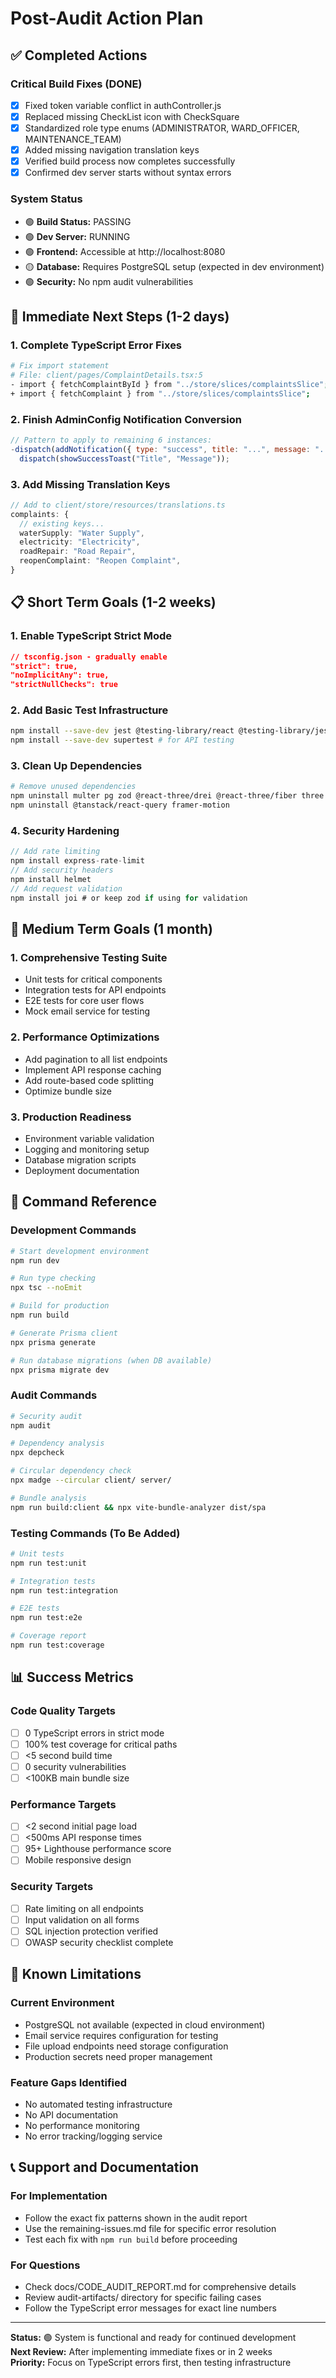 # Post-Audit Action Plan

## ✅ Completed Actions

### Critical Build Fixes (DONE)

- [x] Fixed token variable conflict in authController.js
- [x] Replaced missing CheckList icon with CheckSquare
- [x] Standardized role type enums (ADMINISTRATOR, WARD_OFFICER, MAINTENANCE_TEAM)
- [x] Added missing navigation translation keys
- [x] Verified build process now completes successfully
- [x] Confirmed dev server starts without syntax errors

### System Status

- 🟢 **Build Status:** PASSING
- 🟢 **Dev Server:** RUNNING
- 🟢 **Frontend:** Accessible at http://localhost:8080
- 🟡 **Database:** Requires PostgreSQL setup (expected in dev environment)
- 🟢 **Security:** No npm audit vulnerabilities

## 🔄 Immediate Next Steps (1-2 days)

### 1. Complete TypeScript Error Fixes

```bash
# Fix import statement
# File: client/pages/ComplaintDetails.tsx:5
- import { fetchComplaintById } from "../store/slices/complaintsSlice";
+ import { fetchComplaint } from "../store/slices/complaintsSlice";
```

### 2. Finish AdminConfig Notification Conversion

```javascript
// Pattern to apply to remaining 6 instances:
-dispatch(addNotification({ type: "success", title: "...", message: "..." })) +
  dispatch(showSuccessToast("Title", "Message"));
```

### 3. Add Missing Translation Keys

```typescript
// Add to client/store/resources/translations.ts
complaints: {
  // existing keys...
  waterSupply: "Water Supply",
  electricity: "Electricity",
  roadRepair: "Road Repair",
  reopenComplaint: "Reopen Complaint",
}
```

## 📋 Short Term Goals (1-2 weeks)

### 1. Enable TypeScript Strict Mode

```json
// tsconfig.json - gradually enable
"strict": true,
"noImplicitAny": true,
"strictNullChecks": true
```

### 2. Add Basic Test Infrastructure

```bash
npm install --save-dev jest @testing-library/react @testing-library/jest-dom
npm install --save-dev supertest # for API testing
```

### 3. Clean Up Dependencies

```bash
# Remove unused dependencies
npm uninstall multer pg zod @react-three/drei @react-three/fiber three
npm uninstall @tanstack/react-query framer-motion
```

### 4. Security Hardening

```javascript
// Add rate limiting
npm install express-rate-limit
// Add security headers
npm install helmet
// Add request validation
npm install joi # or keep zod if using for validation
```

## 🎯 Medium Term Goals (1 month)

### 1. Comprehensive Testing Suite

- Unit tests for critical components
- Integration tests for API endpoints
- E2E tests for core user flows
- Mock email service for testing

### 2. Performance Optimizations

- Add pagination to all list endpoints
- Implement API response caching
- Add route-based code splitting
- Optimize bundle size

### 3. Production Readiness

- Environment variable validation
- Logging and monitoring setup
- Database migration scripts
- Deployment documentation

## 🔧 Command Reference

### Development Commands

```bash
# Start development environment
npm run dev

# Run type checking
npx tsc --noEmit

# Build for production
npm run build

# Generate Prisma client
npx prisma generate

# Run database migrations (when DB available)
npx prisma migrate dev
```

### Audit Commands

```bash
# Security audit
npm audit

# Dependency analysis
npx depcheck

# Circular dependency check
npx madge --circular client/ server/

# Bundle analysis
npm run build:client && npx vite-bundle-analyzer dist/spa
```

### Testing Commands (To Be Added)

```bash
# Unit tests
npm run test:unit

# Integration tests
npm run test:integration

# E2E tests
npm run test:e2e

# Coverage report
npm run test:coverage
```

## 📊 Success Metrics

### Code Quality Targets

- [ ] 0 TypeScript errors in strict mode
- [ ] 100% test coverage for critical paths
- [ ] <5 second build time
- [ ] 0 security vulnerabilities
- [ ] <100KB main bundle size

### Performance Targets

- [ ] <2 second initial page load
- [ ] <500ms API response times
- [ ] 95+ Lighthouse performance score
- [ ] Mobile responsive design

### Security Targets

- [ ] Rate limiting on all endpoints
- [ ] Input validation on all forms
- [ ] SQL injection protection verified
- [ ] OWASP security checklist complete

## 🚨 Known Limitations

### Current Environment

- PostgreSQL not available (expected in cloud environment)
- Email service requires configuration for testing
- File upload endpoints need storage configuration
- Production secrets need proper management

### Feature Gaps Identified

- No automated testing infrastructure
- No API documentation
- No performance monitoring
- No error tracking/logging service

## 📞 Support and Documentation

### For Implementation

- Follow the exact fix patterns shown in the audit report
- Use the remaining-issues.md file for specific error resolution
- Test each fix with `npm run build` before proceeding

### For Questions

- Check docs/CODE_AUDIT_REPORT.md for comprehensive details
- Review audit-artifacts/ directory for specific failing cases
- Follow the TypeScript error messages for exact line numbers

---

**Status:** 🟢 System is functional and ready for continued development  
**Next Review:** After implementing immediate fixes or in 2 weeks  
**Priority:** Focus on TypeScript errors first, then testing infrastructure
